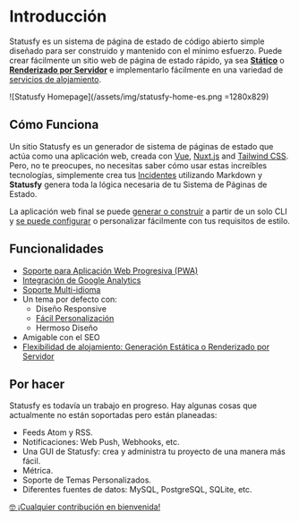 # Introducción

Statusfy es un sistema de página de estado de código abierto simple diseñado para ser construido y mantenido con el mínimo esfuerzo. Puede crear fácilmente un sitio web de página de estado rápido, ya sea [**Stático**](../guide/architecture.md#generacion-estatica) o [**Renderizado por Servidor**](../guide/architecture.md#srenderizado-por-servidor) e implementarlo fácilmente en una variedad de [servicios de alojamiento](../guide/deploy.md).

![Statusfy Homepage](/assets/img/statusfy-home-es.png =1280x829)

## Cómo Funciona

Un sitio Statusfy es un generador de sistema de páginas de estado que actúa como una aplicación web, creada con [Vue](http://vuejs.org/), [Nuxt.js](https://nuxtjs.org/) and [Tailwind CSS](https://tailwindcss.com/). Pero, no te preocupes, no necesitas saber cómo usar estas increíbles tecnologías, simplemente crea tus [Incidentes](../guide/incidents.md) utilizando Markdown y **Statusfy** genera toda la lógica necesaria de tu Sistema de Páginas de Estado.

La aplicación web final se puede [generar o construir](../guide/deploy.md) a partir de un solo CLI y [se puede configurar](../guide/pwa.md) o personalizar fácilmente con tus requisitos de estilo.



## Funcionalidades

- [Soporte para Aplicación Web Progresiva (PWA)](../guide/pwa.md)
- [Integración de Google Analytics](../config/README.md#ga)
- [Soporte Multi-idioma](./i18n.md)
- Un tema por defecto con:
  - Diseño Responsive
  - [Fácil Personalización](../guide/theme-customization.md)
  - Hermoso Diseño
- Amigable con el SEO
- [Flexibilidad de alojamiento: Generación Estática o Renderizado por Servidor](../guide/deploy.md)



## Por hacer

Statusfy es todavía un trabajo en progreso. Hay algunas cosas que actualmente no están soportadas pero están planeadas:

- Feeds Atom y RSS.
- Notificaciones: Web Push, Webhooks, etc.
- Una GUI de Statusfy: crea y administra tu proyecto de una manera más fácil.
- Métrica.
- Soporte de Temas Personalizados.
- Diferentes fuentes de datos: MySQL, PostgreSQL, SQLite, etc.



[:nerd_face: ¡Cualquier contribución en bienvenida!](../contributing/README.md)

